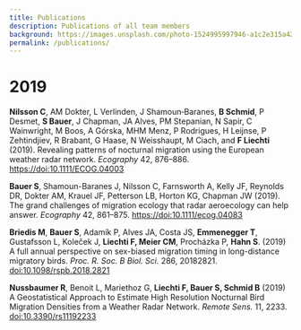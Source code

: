 ```yaml
---
title: Publications
description: Publications of all team members
background: https://images.unsplash.com/photo-1524995997946-a1c2e315a42f?ixlib=rb-1.2.1&ixid=eyJhcHBfaWQiOjEyMDd9&auto=format&fit=crop&w=1000
permalink: /publications/
---
```


# 2019

**Nilsson C**, AM Dokter, L Verlinden, J Shamoun‐Baranes, **B Schmid**, P Desmet, **S Bauer**, J Chapman, JA Alves, PM Stepanian, N Sapir, C Wainwright, M Boos, A Górska, MHM Menz, P Rodrigues, H Leijnse, P Zehtindjiev, R Brabant, G Haase, N Weisshaupt, M Ciach, and **F Liechti** (2019). Revealing patterns of nocturnal migration using the European weather radar network. _Ecography_ 42, 876–886. <https://doi:10.1111/ECOG.04003>

**Bauer S**, Shamoun-Baranes J, Nilsson C, Farnsworth A, Kelly JF, Reynolds DR, Dokter AM, Krauel JF, Petterson LB, Horton KG, Chapman JW (2019). The grand challenges of migration ecology that radar aeroecology can help answer. _Ecography_ 42, 861–875. <https://doi:10.1111/ecog.04083>

**Briedis M**, **Bauer S**, Adamík P, Alves JA, Costa JS, **Emmenegger T**, Gustafsson L, Koleček J, **Liechti F, Meier CM**, Procházka P, 
**Hahn S**. (2019) A full annual perspective on sex-biased migration timing in long-distance migratory birds. _Proc. R. Soc. B Biol. Sci._ 286, 20182821. <doi:10.1098/rspb.2018.2821>

**Nussbaumer R**, Benoit L, Mariethoz G, **Liechti F, Bauer S, Schmid B** (2019) A Geostatistical Approach to Estimate High Resolution Nocturnal Bird Migration Densities from a Weather Radar Network. _Remote Sens._ 11, 2233. <doi:10.3390/rs11192233>
